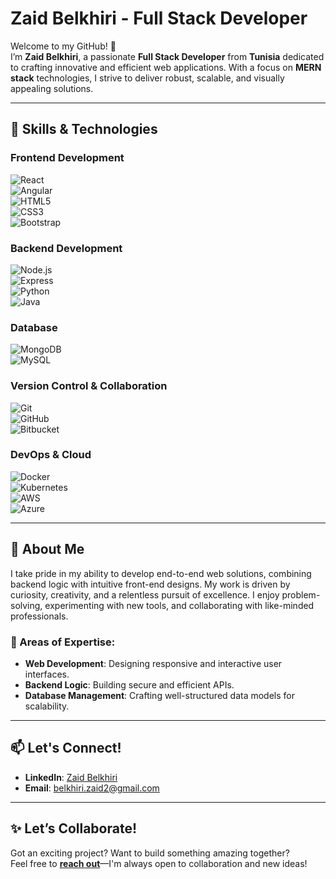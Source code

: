 # Zaid Belkhiri - Full Stack Developer  

Welcome to my GitHub! 👋  
I’m **Zaid Belkhiri**, a passionate **Full Stack Developer** from **Tunisia** dedicated to crafting innovative and efficient web applications. With a focus on **MERN stack** technologies, I strive to deliver robust, scalable, and visually appealing solutions.  

---

## 🚀 Skills & Technologies  

### **Frontend Development**  
![React](https://img.shields.io/badge/-React-61DAFB?style=flat&logo=react&logoColor=white)  
![Angular](https://img.shields.io/badge/-Angular-DD0031?style=flat&logo=angular&logoColor=white)  
![HTML5](https://img.shields.io/badge/-HTML5-E34F26?style=flat&logo=html5&logoColor=white)  
![CSS3](https://img.shields.io/badge/-CSS3-1572B6?style=flat&logo=css3&logoColor=white)  
![Bootstrap](https://img.shields.io/badge/-Bootstrap-7952B3?style=flat&logo=bootstrap&logoColor=white)  

### **Backend Development**  
![Node.js](https://img.shields.io/badge/-Node.js-339933?style=flat&logo=node.js&logoColor=white)  
![Express](https://img.shields.io/badge/-Express-000000?style=flat&logo=express&logoColor=white)  
![Python](https://img.shields.io/badge/-Python-3776AB?style=flat&logo=python&logoColor=white)  
![Java](https://img.shields.io/badge/-Java-007396?style=flat&logo=java&logoColor=white)  

### **Database**  
![MongoDB](https://img.shields.io/badge/-MongoDB-4DB33D?style=flat&logo=mongodb&logoColor=white)  
![MySQL](https://img.shields.io/badge/-MySQL-4479A1?style=flat&logo=mysql&logoColor=white)  

### **Version Control & Collaboration**  
![Git](https://img.shields.io/badge/-Git-F05032?style=flat&logo=git&logoColor=white)  
![GitHub](https://img.shields.io/badge/-GitHub-181717?style=flat&logo=github&logoColor=white)  
![Bitbucket](https://img.shields.io/badge/-Bitbucket-0052CC?style=flat&logo=bitbucket&logoColor=white)  

### **DevOps & Cloud**  
![Docker](https://img.shields.io/badge/-Docker-2496ED?style=flat&logo=docker&logoColor=white)  
![Kubernetes](https://img.shields.io/badge/-Kubernetes-326CE5?style=flat&logo=kubernetes&logoColor=white)  
![AWS](https://img.shields.io/badge/-AWS-232F3E?style=flat&logo=amazon-aws&logoColor=white)  
![Azure](https://img.shields.io/badge/-Azure-0089D6?style=flat&logo=microsoft-azure&logoColor=white)  

---

## 🌟 About Me  

I take pride in my ability to develop end-to-end web solutions, combining backend logic with intuitive front-end designs. My work is driven by curiosity, creativity, and a relentless pursuit of excellence. I enjoy problem-solving, experimenting with new tools, and collaborating with like-minded professionals.

### 🎯 Areas of Expertise:  
- **Web Development**: Designing responsive and interactive user interfaces.  
- **Backend Logic**: Building secure and efficient APIs.  
- **Database Management**: Crafting well-structured data models for scalability.  

---

## 📫 Let's Connect!  

- **LinkedIn**: [Zaid Belkhiri](https://www.linkedin.com/in/belkhiri-zaid/)  
- **Email**: [belkhiri.zaid2@gmail.com](mailto:belkhiri.zaid2@gmail.com)  

---

## ✨ Let’s Collaborate!  

Got an exciting project? Want to build something amazing together?  
Feel free to **[reach out](mailto:belkhiri.zaid2@gmail.com)**—I'm always open to collaboration and new ideas!  
